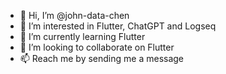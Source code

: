 - 👋 Hi, I’m @john-data-chen
- 👀 I’m interested in Flutter, ChatGPT and Logseq
- 🌱 I’m currently learning Flutter
- 💞️ I’m looking to collaborate on Flutter
- 📫 Reach me by sending me a message

<!---
john-data-chen/john-data-chen is a ✨ special ✨ repository because its `README.md` (this file) appears on your GitHub profile.
You can click the Preview link to take a look at your changes.
--->

